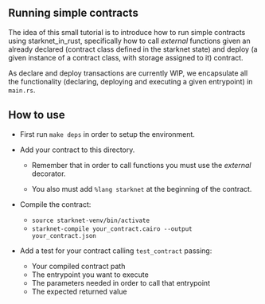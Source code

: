 ## Running simple contracts

The idea of this small tutorial is to introduce how to run simple contracts using starknet_in_rust, specifically how to call *external* functions given an already declared (contract class defined in the starknet state) and deploy (a given instance of a contract class, with storage assigned to it) contract.

As declare and deploy transactions are currently WIP, we encapsulate all the functionality (declaring, deploying and executing a given entrypoint) in ```main.rs```.

## How to use

- First run ```make deps``` in order to setup the environment.

- Add your contract to this directory. 

    - Remember that in order to call functions you must use the *external* decorator.

    - You also must add ```%lang starknet``` at the beginning of the contract.


- Compile the contract:
    - ```source starknet-venv/bin/activate```
    - ```starknet-compile your_contract.cairo --output your_contract.json```

- Add a test for your contract calling ```test_contract``` passing:
    - Your compiled contract path
    - The entrypoint you want to execute
    - The parameters needed in order to call that entrypoint
    - The expected returned value     
